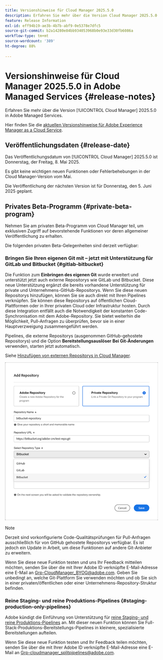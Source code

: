 ```yaml
---
title: Versionshinweise für Cloud Manager 2025.5.0
description: Erfahren Sie mehr über die Version Cloud Manager 2025.5.0 in Adobe Managed Services.
feature: Release Information
exl-id: eff94b19-ae3b-4b7b-abf9-0e5378e7dfc5
source-git-commit: b2a14280e84bb934053968b0e93e33d30fb6086a
workflow-type: tm+mt
source-wordcount: '389'
ht-degree: 88%

---
```


# Versionshinweise für Cloud Manager 2025.5.0 in Adobe Managed Services {#release-notes}

<!-- RELEASE WIKI  https://wiki.corp.adobe.com/display/DMSArchitecture/Cloud+Manager+2025.04.0+Release -->

Erfahren Sie mehr über die Version [!UICONTROL Cloud Manager] 2025.5.0 in Adobe Managed Services.

Hier finden Sie die [aktuellen Versionshinweise für Adobe Experience Manager as a Cloud Service](https://experienceleague.adobe.com/de/docs/experience-manager-cloud-service/content/release-notes/home).

## Veröffentlichungsdaten {#release-date}

Das Veröffentlichungsdatum von [!UICONTROL Cloud Manager] 2025.5.0 ist Donnerstag, der Freitag, 8. Mai 2025.

Es gibt keine wichtigen neuen Funktionen oder Fehlerbehebungen in der Cloud Manager-Version vom Mai.

Die Veröffentlichung der nächsten Version ist für Donnerstag, den 5. Juni 2025 geplant.

<!-- SAVE FOR FUTURE POSSIBLE USE There are no significant new features or bug fixes in the May Cloud Manager release. -->

<!--
## What's new {#what-is-new}

* 
-->


## Privates Beta-Programm {#private-beta-program}

Nehmen Sie am privaten Beta-Programm von Cloud Manager teil, um exklusiven Zugriff auf bevorstehende Funktionen vor deren allgemeiner Veröffentlichung zu erhalten.

Die folgenden privaten Beta-Gelegenheiten sind derzeit verfügbar:

### Bringen Sie Ihren eigenen Git mit – jetzt mit Unterstützung für GitLab und Bitbucket {#gitlab-bitbucket}

Die Funktion zum **Einbringen des eigenen Git** wurde erweitert und unterstützt jetzt auch externe Repositorys wie GitLab und Bitbucket. Diese neue Unterstützung ergänzt die bereits vorhandene Unterstützung für private und Unternehmens-GitHub-Repositorys. Wenn Sie diese neuen Repositorys hinzufügen, können Sie sie auch direkt mit Ihren Pipelines verknüpfen. Sie können diese Repositorys auf öffentlichen Cloud-Plattformen oder in Ihrer privaten Cloud oder Infrastruktur hosten. Durch diese Integration entfällt auch die Notwendigkeit der konstanten Code-Synchronisation mit dem Adobe-Repository. Sie bietet weiterhin die Möglichkeit, Pull-Anfragen zu überprüfen, bevor sie in einer Hauptverzweigung zusammengeführt werden.

Pipelines, die externe Repositorys (ausgenommen GitHub-gehostete Repositorys) und die Option **Bereitstellungsauslöser** **Bei Git-Änderungen** verwenden, starten jetzt automatisch.

Siehe [Hinzufügen von externen Repositorys in Cloud Manager](/help/managing-code/external-repositories.md).

![Dialogfeld „Repository hinzufügen“](/help/release-notes/assets/repositories-add-release-notes.png)

>[!NOTE]
>
>Derzeit sind vorkonfigurierte Code-Qualitätsprüfungen für Pull-Anfragen ausschließlich für von GitHub gehostete Repositorys verfügbar. Es ist jedoch ein Update in Arbeit, um diese Funktionen auf andere Git-Anbieter zu erweitern.

Wenn Sie diese neue Funktion testen und uns Ihr Feedback mitteilen möchten, senden Sie über die mit Ihrer Adobe ID verknüpfte E-Mail-Adresse eine E-Mail an [Grp-CloudManager_BYOG@adobe.com](mailto:Grp-CloudManager_BYOG@adobe.com). Geben Sie unbedingt an, welche Git-Plattform Sie verwenden möchten und ob Sie sich in einer privaten/öffentlichen oder einer Unternehmens-Repository-Struktur befinden.

### Reine Staging- und reine Produktions-Pipelines {#staging-production-only-pipelines}

Adobe kündigt die Einführung von Unterstützung für [reine Staging- und reine Produktions-Pipelines](/help/using/stage-prod-only.md) an. Mit dieser neuen Funktion können Sie Full-Stack-Produktions-Bereitstellungs-Pipelines in kleinere, spezialisierte Bereitstellungen aufteilen.

Wenn Sie diese neue Funktion testen und Ihr Feedback teilen möchten, senden Sie über die mit Ihrer Adobe ID verknüpfte E-Mail-Adresse eine E-Mail an [Grp-cloudmanager_splitpipelines@adobe.com](mailto:Grp-cloudmanager_splitpipelines@adobe.com).


<!--
## Bug fixes {#bug-fixes}

* A

Known Issues {#known-issues}

* A -->
